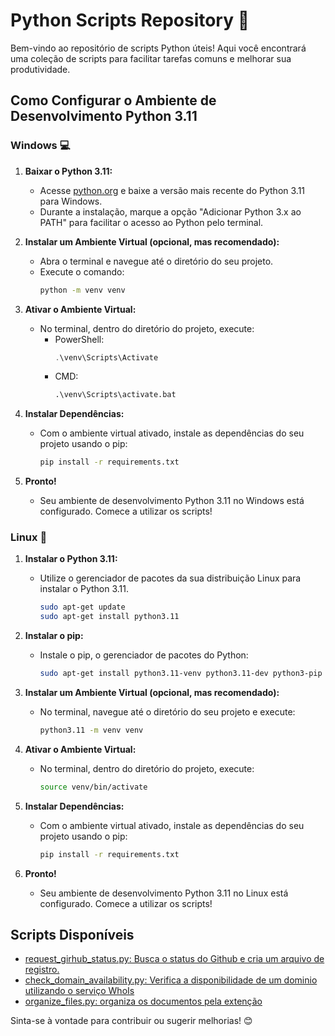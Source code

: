 # Python Scripts Repository 🐍

Bem-vindo ao repositório de scripts Python úteis! Aqui você encontrará uma coleção de scripts para facilitar tarefas comuns e melhorar sua produtividade.

## Como Configurar o Ambiente de Desenvolvimento Python 3.11

### Windows 💻

1. **Baixar o Python 3.11:**
   - Acesse [python.org](https://www.python.org/downloads/) e baixe a versão mais recente do Python 3.11 para Windows.
   - Durante a instalação, marque a opção "Adicionar Python 3.x ao PATH" para facilitar o acesso ao Python pelo terminal.

2. **Instalar um Ambiente Virtual (opcional, mas recomendado):**
   - Abra o terminal e navegue até o diretório do seu projeto.
   - Execute o comando:
     ```bash
     python -m venv venv
     ```

3. **Ativar o Ambiente Virtual:**
   - No terminal, dentro do diretório do projeto, execute:
     - PowerShell:
       ```powershell
       .\venv\Scripts\Activate
       ```
     - CMD:
       ```cmd
       .\venv\Scripts\activate.bat
       ```

4. **Instalar Dependências:**
   - Com o ambiente virtual ativado, instale as dependências do seu projeto usando o pip:
     ```bash
     pip install -r requirements.txt
     ```

5. **Pronto!**
   - Seu ambiente de desenvolvimento Python 3.11 no Windows está configurado. Comece a utilizar os scripts!

### Linux 🐧

1. **Instalar o Python 3.11:**
   - Utilize o gerenciador de pacotes da sua distribuição Linux para instalar o Python 3.11.
     ```bash
     sudo apt-get update
     sudo apt-get install python3.11
     ```

2. **Instalar o pip:**
   - Instale o pip, o gerenciador de pacotes do Python:
     ```bash
     sudo apt-get install python3.11-venv python3.11-dev python3-pip
     ```

3. **Instalar um Ambiente Virtual (opcional, mas recomendado):**
   - No terminal, navegue até o diretório do seu projeto e execute:
     ```bash
     python3.11 -m venv venv
     ```

4. **Ativar o Ambiente Virtual:**
   - No terminal, dentro do diretório do projeto, execute:
     ```bash
     source venv/bin/activate
     ```

5. **Instalar Dependências:**
   - Com o ambiente virtual ativado, instale as dependências do seu projeto usando o pip:
     ```bash
     pip install -r requirements.txt
     ```

6. **Pronto!**
   - Seu ambiente de desenvolvimento Python 3.11 no Linux está configurado. Comece a utilizar os scripts!

## Scripts Disponíveis

- [request_girhub_status.py: Busca o status do Github e cria um arquivo de registro.](./request_girhub_status.py)
- [check_domain_availability.py: Verifica a disponibilidade de um dominio utilizando o serviço WhoIs](./check_domain_availability.py)
- [organize_files.py: organiza os documentos pela extenção](./organize_files.py)

Sinta-se à vontade para contribuir ou sugerir melhorias! 😊